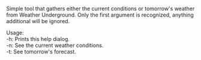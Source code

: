 Simple tool that gathers either the current conditions or tomorrow's weather from Weather Underground.
Only the first argument is recognized, anything additional will be ignored.

Usage:</br>
  -h: Prints this help dialog.</br>
  -n: See the current weather conditions.</br>
  -t: See tomorrow's forecast.
